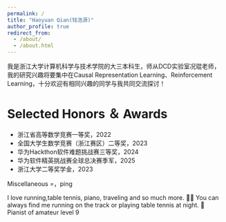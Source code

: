 ```yaml
---
permalink: /
title: "Haoyuan Qian(钱浩源)"
author_profile: true
redirect_from: 
  - /about/
  - /about.html
---
```


我是浙江大学计算机科学与技术学院的大三本科生，师从DCD实验室况琨老师，我的研究兴趣将要集中在Causal Representation Learning、Reinforcement Learning，十分欢迎有相同兴趣的同学与我共同交流探讨！



Selected Honors ＆ Awards
======
- 浙江省高等数学竞赛一等奖，2022
- 全国大学生数学竞赛（浙江赛区）二等奖，2023
- 华为Hackthon软件难题挑战赛三等奖，2024
- 华为软件精英挑战赛全球总决赛季军，2025
- 浙江大学二等奖学金，2023



Miscellaneous
=，ping
<!-- ------用这个注释字体会更小 -->
I love running,table tennis, piano, traveling and so much more.
🏃‍♀️ You can always find me running on the track or playing table tennis at night.
🎹 Pianist of amateur level 9

<!-- Example: editing a markdown file for a talk
![Editing a markdown file for a talk](/images/editing-talk.png)

For more info
------
More info about configuring Academic Pages can be found in [the guide](https://academicpages.github.io/markdown/), the [growing wiki](https://github.com/academicpages/academicpages.github.io/wiki), and you can always [ask a question on GitHub](https://github.com/academicpages/academicpages.github.io/discussions). The [guides for the Minimal Mistakes theme](https://mmistakes.github.io/minimal-mistakes/docs/configuration/) (which this theme was forked from) might also be helpful. -->
